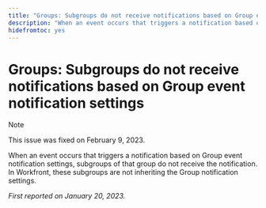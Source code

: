 ```yaml
---
title: "Groups: Subgroups do not receive notifications based on Group event notification settings"
description: "When an event occurs that triggers a notification based on Group event notification settings, subgroups of that group do not receive the notification. In Workfront, these subgroups are not inheriting the Group notification settings."
hidefromtoc: yes
---
```


# Groups: Subgroups do not receive notifications based on Group event notification settings

>[!NOTE]
>
>This issue was fixed on February 9, 2023.

When an event occurs that triggers a notification based on Group event notification settings, subgroups of that group do not receive the notification. In Workfront, these subgroups are not inheriting the Group notification settings.

_First reported on January 20, 2023._

